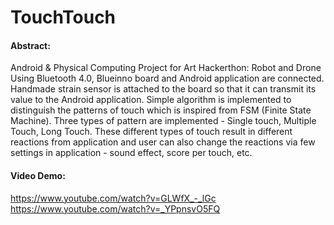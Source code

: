 # TouchTouch

#### Abstract:
Android & Physical Computing Project for Art Hackerthon: Robot and Drone<br>
Using Bluetooth 4.0, Blueinno board and Android application are connected. Handmade strain sensor is attached to the board so that it can transmit its value to the Android application. Simple algorithm is implemented to distinguish the patterns of touch which is inspired from FSM (Finite State Machine). Three types of pattern are implemented - Single touch, Multiple Touch, Long Touch. These different types of touch result in different reactions from application and user can also change the reactions via few settings in application - sound effect, score per touch, etc.

#### Video Demo:
https://www.youtube.com/watch?v=GLWfX_-_lGc<br>https://www.youtube.com/watch?v=_YPpnsvO5FQ
